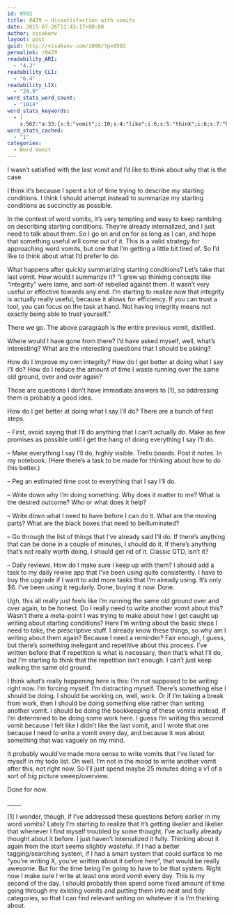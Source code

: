 ```yaml
---
id: 9592
title: 0429 – dissatisfaction with vomits
date: 2015-07-26T11:43:17+00:00
author: visakanv
layout: post
guid: http://visakanv.com/1000/?p=9592
permalink: /0429
readability_ARI:
  - "4.3"
readability_CLI:
  - "6.4"
readability_LIX:
  - "24.9"
word_stats_word_count:
  - "1014"
word_stats_keywords:
  - |
    s:562:"a:33:{s:5:"vomit";i:10;s:4:"like";i:6;s:5:"think";i:6;s:7:"because";i:6;s:4:"time";i:5;s:8:"starting";i:8;s:10:"conditions";i:5;s:4:"word";i:4;s:6:"vomits";i:6;s:4:"keep";i:3;s:4:"just";i:5;s:4:"need";i:7;s:6:"useful";i:3;s:8:"thinking";i:4;s:9:"integrity";i:4;s:8:"actually";i:3;s:6:"really";i:6;s:4:"task";i:3;s:4:"well";i:3;s:9:"questions";i:3;s:6:"better";i:4;s:4:"i'll";i:9;s:4:"same";i:3;s:6:"ground";i:3;s:8:"probably";i:3;s:4:"make";i:5;s:7:"there's";i:5;s:5:"write";i:7;s:5:"using";i:3;s:7:"writing";i:8;s:5:"right";i:3;s:4:"work";i:3;s:6:"system";i:3;}";
word_stats_cached:
  - "1"
categories:
  - Word Vomit
---
```

I wasn&#8217;t satisfied with the last vomit and I&#8217;d like to think about why that is the case.

I think it&#8217;s because I spent a lot of time trying to describe my starting conditions. I think I should attempt instead to summarize my starting conditions as succinctly as possible.

In the context of word vomits, it&#8217;s very tempting and easy to keep rambling on describing starting conditions. They&#8217;re already internalized, and I just need to talk about them. So I go on and on for as long as I can, and hope that something useful will come out of it. This is a valid strategy for approaching word vomits, but one that I&#8217;m getting a little bit tired of. So I&#8217;d like to think about what I&#8217;d prefer to do.

What happens after quickly summarizing starting conditions? Let&#8217;s take that last vomit. How would I summarize it? &#8220;I grew up thinking concepts like &#8220;integrity&#8221; were lame, and sort-of rebelled against them. It wasn&#8217;t very useful or effective towards any end. I&#8217;m starting to realize now that integrity is actually really useful, because it allows for efficiency. If you can trust a tool, you can focus on the task at hand. Not having integrity means not exactly being able to trust yourself.&#8221;

There we go. The above paragraph is the entire previous vomit, distilled.

Where would I have gone from there? I&#8217;d have asked myself, well, what&#8217;s interesting? What are the interesting questions that I should be asking?

How do I improve my own integrity? How do I get better at doing what I say I&#8217;ll do? How do I reduce the amount of time I waste running over the same old ground, over and over again?

Those are questions I don&#8217;t have immediate answers to [1], so addressing them is probably a good idea.

How do I get better at doing what I say I&#8217;ll do? There are a bunch of first steps.

&#8211; First, avoid saying that I&#8217;ll do anything that I can&#8217;t actually do. Make as few promises as possible until I get the hang of doing everything I say I&#8217;ll do.

&#8211; Make everything I say I&#8217;ll do, highly visible. Trello boards. Post it notes. In my notebook. (Here there&#8217;s a task to be made for thinking about how to do this better.)

&#8211; Peg an estimated time cost to everything that I say I&#8217;ll do.

&#8211; Write down why I&#8217;m doing something. Why does it matter to me? What is the desired outcome? Who or what does it help?

&#8211; Write down what I need to have before I can do it. What are the moving parts? What are the black boxes that need to beilluminated?

&#8211; Go through the list of things that I&#8217;ve already said I&#8217;ll do. If there&#8217;s anything that can be done in a couple of minutes, I should do it. If there&#8217;s anything that&#8217;s not really worth doing, I should get rid of it. Classic GTD, isn&#8217;t it?

&#8211; Daily reviews. How do I make sure I keep up with them? I should add a task to my daily rewire app that I&#8217;ve been using quite consistently. I have to buy the upgrade if I want to add more tasks that I&#8217;m already using. It&#8217;s only $6. I&#8217;ve been using it regularly. Done, buying it now. Done.

Ugh, this all really just feels like I&#8217;m running the same old ground over and over again, to be honest. Do I really need to write another vomit about this? Wasn&#8217;t there a meta-point I was trying to make about how I get caught up writing about starting conditions? Here I&#8217;m writing about the basic steps I need to take, the prescriptive stuff. I already know these things, so why am I writing about them again? Because I need a reminder? Fair enough, I guess, but there&#8217;s something inelegant and repetitive about this process. I&#8217;ve written before that if repetition is what is necessary, then that&#8217;s what I&#8217;ll do, but I&#8217;m starting to think that the repetition isn&#8217;t enough. I can&#8217;t just keep walking the same old ground.

I think what&#8217;s really happening here is this: I&#8217;m not supposed to be writing right now. I&#8217;m forcing myself. I&#8217;m distracting myself. There&#8217;s something else I should be doing. I should be working on, well, work. Or if I&#8217;m taking a break from work, then I should be doing something else rather than writing another vomit. I should be doing the bookkeeping of these vomits instead, if I&#8217;m determined to be doing some work here. I guess I&#8217;m writing this second vomit because I felt like I didn&#8217;t like the last vomit, and I wrote that one because I need to write a vomit every day, and because it was about something that was vaguely on my mind.

It probably would&#8217;ve made more sense to write vomits that I&#8217;ve listed for myself in my todo list. Oh well. I&#8217;m not in the mood to write another vomit after this, not right now. So I&#8217;ll just spend maybe 25 minutes doing a v1 of a sort of big picture sweep/overview.

Done for now.
  
\_____

[1] I wonder, though, if I&#8217;ve addressed these questions before earlier in my word vomits? Lately I&#8217;m starting to realize that it&#8217;s getting likelier and likelier that whenever I find myself troubled by some thought, I&#8217;ve actually already thought about it before. I just haven&#8217;t internalized it fully. Thinking about it again from the start seems slightly wasteful. If I had a better tagging/searching system, if I had a smart system that could surface to me &#8220;you&#8217;re writing X, you&#8217;ve written about it before here&#8221;, that would be really awesome. But for the time being I&#8217;m going to have to be that system. Right now I make sure I write at least one word vomit every day. This is my second of the day. I should probably then spend some fixed amount of time going through my existing vomits and putting them into neat and tidy categories, so that I can find relevant writing on whatever it is I&#8217;m thinking about.
